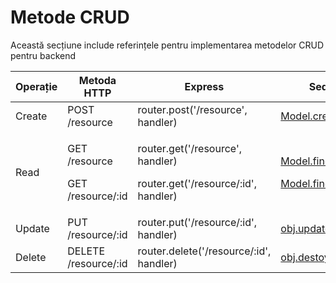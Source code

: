 # Metode CRUD

Această secțiune include referințele pentru implementarea metodelor CRUD pentru backend

| Operație | Metoda HTTP                                  | Express                                                                            | Sequelize                                                                                                                                                                                                                                                    |
| -------- | -------------------------------------------- | ---------------------------------------------------------------------------------- | ------------------------------------------------------------------------------------------------------------------------------------------------------------------------------------------------------------------------------------------------------------ |
| Create   | POST /resource                               | router.post('/resource', handler)                                                  | [Model.create(data)](https://sequelize.org/master/manual/model-querying-basics.html#simple-insert-queries)                                                                                                                                                   |
| Read     | <p>GET /resource</p><p>GET /resource/:id</p> | <p>router.get('/resource', handler)</p><p>router.get('/resource/:id', handler)</p> | <p><a href="https://sequelize.org/master/manual/model-querying-basics.html#simple-select-queries">Model.findAll(options)</a></p><p><a href="https://sequelize.org/master/manual/model-querying-basics.html#simple-select-queries">Model.findByPk(id)</a></p> |
| Update   | PUT /resource/:id                            | router.put('/resource/:id', handler)                                               | [obj.update(data)](https://sequelize.org/master/manual/model-querying-basics.html#simple-update-queries)                                                                                                                                                     |
| Delete   | DELETE /resource/:id                         | router.delete('/resource/:id', handler)                                            | [obj.destoy()](https://sequelize.org/master/manual/model-querying-basics.html#simple-delete-queries)                                                                                                                                                         |

